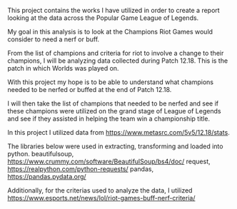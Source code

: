 This project contains the works I have utilized in order to create a report looking at the data across the Popular Game League of Legends.

My goal in this analysis is to look at the Champions Riot Games would consider to need a nerf or buff.

From the list of champions and criteria for riot to involve a change to their champions, I will be analyzing data collected during Patch 12.18. This is the patch in which Worlds was played on.

With this project my hope is to be able to understand what champions needed to be nerfed or buffed at the end of Patch 12.18.

I will then take the list of champions that needed to be nerfed and see if these champions were utilized on the grand stage of League of Legends and see if they assisted in helping the team win a championship title.

In this project I utilized data from https://www.metasrc.com/5v5/12.18/stats.

The libraries below were used in extracting, transforming and loaded into python.
beautifulsoup, https://www.crummy.com/software/BeautifulSoup/bs4/doc/
request, https://realpython.com/python-requests/
pandas, https://pandas.pydata.org/

Additionally, for the criterias used to analyze the data, I utilized https://www.esports.net/news/lol/riot-games-buff-nerf-criteria/
